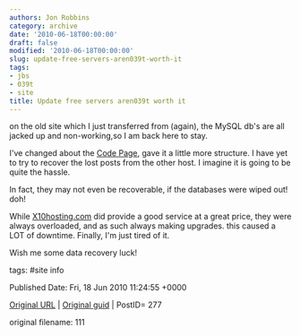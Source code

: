```yaml
---
authors: Jon Robbins
category: archive
date: '2010-06-18T00:00:00'
draft: false
modified: '2010-06-18T00:00:00'
slug: update-free-servers-aren039t-worth-it
tags:
- jbs
- 039t
- site
title: Update free servers aren039t worth it
---
```


on the old site which I just transferred from (again), the MySQL db's are all jacked up and non-working,so I am back here to stay.

 I've changed about the [Code Page](/code/), gave it a little more structure.  I have yet to try to recover the lost posts from the other host.  I imagine it is going to be quite the hassle.

 In fact, they may not even be recoverable, if the databases were wiped out!  doh!

 While [X10hosting.com](http://X10hosting.com) did provide a good service at a great price, they were always overloaded, and as such always making upgrades.  this caused a LOT of downtime.  Finally, I'm just tired of it.

 Wish me some data recovery luck!

 



tags: #site info 


Published Date: Fri, 18 Jun 2010 11:24:55 +0000 

[Original URL](http://factorq.net/2010/06/18/update-free-servers-arent-worth-it/) | [Original guid](http://factorq.net/?p=277) | PostID= 277

 original filename: 111
